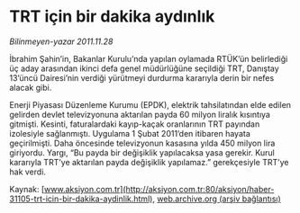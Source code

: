 # TRT için bir dakika aydınlık

*Bilinmeyen-yazar 2011.11.28*

<font class="agenda2NewsSpot">
 İbrahim Şahin’in, Bakanlar Kurulu’nda yapılan oylamada RTÜK’ün belirlediği üç aday arasından ikinci defa genel müdürlüğüne seçildiği TRT, Danıştay 13’üncü Dairesi’nin verdiği yürütmeyi durdurma kararıyla derin bir nefes alacak gibi.
</font>
<font class="newsDetail">
 <p>
 </p>
 <p>
  Enerji
  <span>
  </span>
  Piyasası Düzenleme Kurumu (EPDK), elektrik tahsilatından elde edilen gelirden devlet televizyonuna aktarılan payda 60 milyon liralık kısıntıya gitmişti. Kesinti, faturalardaki kayıp-kaçak oranlarının TRT payından izolesiyle sağlanmıştı. Uygulama 1 Şubat 2011’den itibaren hayata geçirilmişti. Daha öncesinde televizyonun kasasına yılda 450 milyon lira giriyordu. Yargı, “Bu payda bir değişiklik yapılacaksa yasa gerekir. Kurul kararıyla TRT’ye aktarılan payda değişiklik yapılamaz.” gerekçesiyle TRT’ye hak verdi.
 </p>
</font>

Kaynak: [www.aksiyon.com.tr](http://aksiyon.com.tr:80/aksiyon/haber-31105-trt-icin-bir-dakika-aydinlik.html), [web.archive.org (arşiv bağlantısı)](http://web.archive.org/web/20111210070448/http://aksiyon.com.tr:80/aksiyon/haber-31105-trt-icin-bir-dakika-aydinlik.html)
